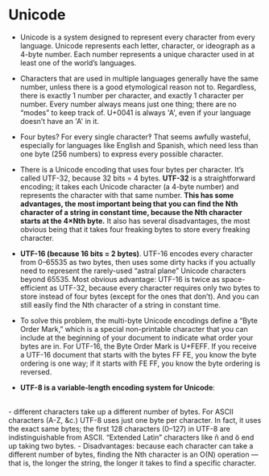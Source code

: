 # Unicode

- Unicode is a system designed to represent every character from every language. Unicode represents each letter, character, or ideograph as a 4-byte number. Each number represents a unique character used in at least one of the world’s languages.

- Characters that are used in multiple languages generally have the same number, unless there is a good etymological reason not to. Regardless, there is exactly 1 number per character, and exactly 1 character per number. Every number always means just one thing; there are no “modes” to keep track of. U+0041 is always 'A', even if your language doesn’t have an 'A' in it.

- Four bytes? For every single character‽ That seems awfully wasteful, especially for languages like English and Spanish, which need less than one byte (256 numbers) to express every possible character.

- There is a Unicode encoding that uses four bytes per character. It’s called UTF-32, because 32 bits = 4 bytes. **UTF-32** is a straightforward encoding; it takes each Unicode character (a 4-byte number) and represents the character with that same number. **This has some advantages, the most important being that you can find the Nth character of a string in constant time, because the Nth character starts at the 4×Nth byte.** It also has several disadvantages, the most obvious being that it takes four freaking bytes to store every freaking character.

- **UTF-16 (because 16 bits = 2 bytes)**. UTF-16 encodes every character from 0–65535 as two bytes, then uses some dirty hacks if you actually need to represent the rarely-used “astral plane” Unicode characters beyond 65535. Most obvious advantage: UTF-16 is twice as space-efficient as UTF-32, because every character requires only two bytes to store instead of four bytes (except for the ones that don’t). And you can still easily find the Nth character of a string in constant time.

- To solve this problem, the multi-byte Unicode encodings define a “Byte Order Mark,” which is a special non-printable character that you can include at the beginning of your document to indicate what order your bytes are in. For UTF-16, the Byte Order Mark is U+FEFF. If you receive a UTF-16 document that starts with the bytes FF FE, you know the byte ordering is one way; if it starts with FE FF, you know the byte ordering is reversed.

- **UTF-8 is a variable-length encoding system for Unicode**:
</br>
    - different characters take up a different number of bytes. For ASCII characters (A-Z, &c.) UTF-8 uses just one byte per character. In fact, it uses the exact same bytes; the first 128 characters (0–127) in UTF-8 are indistinguishable from ASCII. “Extended Latin” characters like ñ and ö end up taking two bytes.
    - Disadvantages: because each character can take a different number of bytes, finding the Nth character is an O(N) operation — that is, the longer the string, the longer it takes to find a specific character.